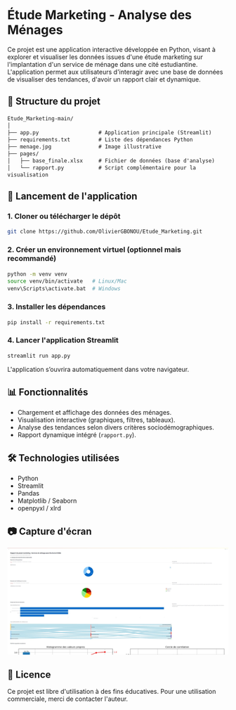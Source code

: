 # Étude Marketing - Analyse des Ménages

Ce projet est une application interactive développée en Python, visant à explorer et visualiser les données issues d'une étude marketing sur l'implantation d'un service de ménage dans une cité estudiantine. L'application permet aux utilisateurs d'interagir avec une base de données de visualiser des tendances, d'avoir un rapport clair et dynamique.

## 📁 Structure du projet

```
Etude_Marketing-main/
│
├── app.py                   # Application principale (Streamlit)
├── requirements.txt         # Liste des dépendances Python
├── menage.jpg               # Image illustrative
├── pages/
│   ├── base_finale.xlsx     # Fichier de données (base d'analyse)
│   └── rapport.py           # Script complémentaire pour la visualisation
```

## 🚀 Lancement de l'application

### 1. Cloner ou télécharger le dépôt

```bash
git clone https://github.com/OlivierGBONOU/Etude_Marketing.git
```

### 2. Créer un environnement virtuel (optionnel mais recommandé)

```bash
python -m venv venv
source venv/bin/activate   # Linux/Mac
venv\Scripts\activate.bat  # Windows
```

### 3. Installer les dépendances

```bash
pip install -r requirements.txt
```

### 4. Lancer l'application Streamlit

```bash
streamlit run app.py
```

L'application s’ouvrira automatiquement dans votre navigateur.

## 📊 Fonctionnalités

- Chargement et affichage des données des ménages.
- Visualisation interactive (graphiques, filtres, tableaux).
- Analyse des tendances selon divers critères sociodémographiques.
- Rapport dynamique intégré (`rapport.py`).

## 🛠 Technologies utilisées

- Python
- Streamlit
- Pandas
- Matplotlib / Seaborn
- openpyxl / xlrd

## 📷 Capture d'écran

![Illustration](apercu.jpeg)

## 📜 Licence

Ce projet est libre d'utilisation à des fins éducatives. Pour une utilisation commerciale, merci de contacter l'auteur.